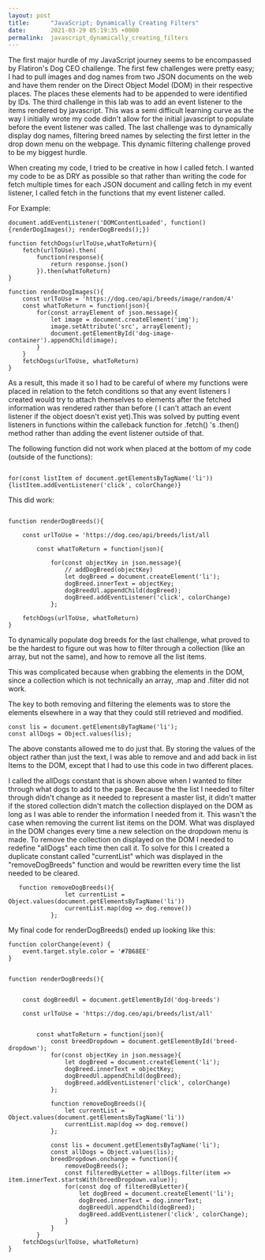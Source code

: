 ```yaml
---
layout: post
title:      "JavaScript; Dynamically Creating Filters"
date:       2021-03-29 05:19:35 +0000
permalink:  javascript_dynamically_creating_filters
---
```



The first major hurdle of my JavaScript journey seems to be encompassed by Flatiron's Dog CEO challenge. The first few challenges were pretty easy;  I had to pull images and dog names from two JSON documents on the web and have them render on the Direct Object Model (DOM) in their respective places. The places these elements had to be appended to were identified by IDs.  The third challenge in this lab was to add an event listener to the items rendered by javascript. This was a semi difficult learning curve as the way I initially wrote my code didn't allow for the initial javascript to populate before the event listener was called. The last challenge was to dynamically display dog names, filtering breed names by selecting the first letter in the drop down menu on the webpage. This dynamic filtering challenge proved to be my biggest hurdle.

When creating my code,  I tried to be creative in how I called fetch.  I wanted my code to be as DRY as possible so that rather than writing the code for fetch multiple times for each JSON document and calling fetch in my event listener, I called fetch in the functions that my event listener called. 

For Example: 

```
document.addEventListener('DOMContentLoaded', function(){renderDogImages(); renderDogBreeds();})

function fetchDogs(urlToUse,whatToReturn){
    fetch(urlToUse).then(
        function(response){
            return response.json()
        }).then(whatToReturn)
}

function renderDogImages(){
    const urlToUse = 'https://dog.ceo/api/breeds/image/random/4'
    const whatToReturn = function(json){
        for(const arrayElement of json.message){
            let image = document.createElement('img'); 
            image.setAttribute('src', arrayElement); 
            document.getElementById('dog-image-container').appendChild(image);
        }
    }
    fetchDogs(urlToUse, whatToReturn)
}

```


As a result, this made it so I had to be careful of where my functions were placed in relation to the fetch conditions so that any event listeners I created would try to attach themselves to elements after the fetched information was rendered rather than before ( I can't attach an event listener if the object doesn't exist yet).This was solved by putting event listeners in functions within the calleback function for .fetch() 's .then() method rather than adding the event listener outside of that.

The following function did not work when placed at the bottom of my code (outside of the functions):

```

for(const listItem of document.getElementsByTagName('li')) {listItem.addEventListener('click', colorChange)}

```

This did work:

```

function renderDogBreeds(){

    const urlToUse = 'https://dog.ceo/api/breeds/list/all

        const whatToReturn = function(json){
          
            for(const objectKey in json.message){
                // addDogBreed(objectKey)
                let dogBreed = document.createElement('li'); 
                dogBreed.innerText = objectKey;
                dogBreedUl.appendChild(dogBreed);
                dogBreed.addEventListener('click', colorChange)
            };

    fetchDogs(urlToUse, whatToReturn)
}
```

To dynamically populate dog breeds for the last challenge, what proved to be the hardest to figure out was how to filter through a collection (like an array, but not the same), and how to remove all the list items.

This was complicated because when grabbing the elements in the DOM, since a collection which is not technically an array, .map and .filter did not work.

The key to both removing and filtering the elements was to store the elements elsewhere in a way that they could still retrieved and modified. 

```
const lis = document.getElementsByTagName('li');
const allDogs = Object.values(lis);
```

The above constants allowed me to do just that.  By storing the values of the object rather than just the text, I was able to remove and and add back in list Items to the DOM, except that I had to use this code in two different places.

I called the allDogs constant that is shown above when I wanted to filter through what dogs to add to the page. Because the the list I needed to filter through didn't change as it needed to represent  a master list, it didn't matter if the stored collection didn't match the collection displayed on the DOM as long as I was able to render the information I needed from it.  This wasn't the case when removing the current list items on the DOM.  What was displayed in the DOM changes every time a new selection on the dropdown menu is made.  To remove the collection on displayed on the DOM I needed to redefine "allDogs" each time then call it.  To solve for this I created a duplicate constant called "currentList" which was displayed in the "removeDogBreeds" function and would be rewritten every time the list needed to be cleared.


```
   function removeDogBreeds(){
                let currentList = Object.values(document.getElementsByTagName('li'))
                currentList.map(dog => dog.remove())
            };
```

My final code for renderDogBreeds() ended up looking like this:


```
function colorChange(event) {
    event.target.style.color = '#7B68EE'
}


function renderDogBreeds(){
  

    const dogBreedUl = document.getElementById('dog-breeds')

    const urlToUse = 'https://dog.ceo/api/breeds/list/all'


        const whatToReturn = function(json){
            const breedDropdown = document.getElementById('breed-dropdown');
            for(const objectKey in json.message){
                let dogBreed = document.createElement('li'); 
                dogBreed.innerText = objectKey;
                dogBreedUl.appendChild(dogBreed);
                dogBreed.addEventListener('click', colorChange)
            };

            function removeDogBreeds(){
                let currentList = Object.values(document.getElementsByTagName('li'))
                currentList.map(dog => dog.remove()
            };
            
            const lis = document.getElementsByTagName('li');
            const allDogs = Object.values(lis);
            breedDropdown.onchange = function(){
                removeDogBreeds();
                const filteredByLetter = allDogs.filter(item => item.innerText.startsWith(breedDropdown.value));
                for(const dog of filteredByLetter){
                    let dogBreed = document.createElement('li'); 
                    dogBreed.innerText = dog.innerText;
                    dogBreedUl.appendChild(dogBreed);
                    dogBreed.addEventListener('click', colorChange);
                }
            }
        }
    fetchDogs(urlToUse, whatToReturn)
}

```
